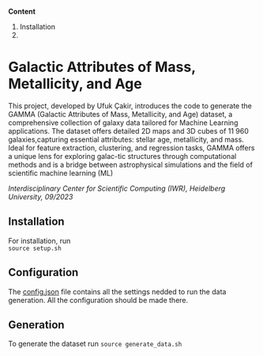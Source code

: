 

**Content**
1. Installation
2. 
# Galactic Attributes of Mass, Metallicity, and Age

This project, developed by Ufuk Çakir, introduces the code  to generate the GAMMA (Galactic Attributes of Mass, Metallicity, and Age) dataset, a comprehensive collection of galaxy data tailored for Machine Learning applications. 
The dataset offers detailed 2D maps and 3D cubes of 11 960 galaxies,capturing essential attributes: stellar age, metallicity, and mass. Ideal for feature extraction, clustering, and regression tasks, GAMMA offers a unique lens for exploring galac-tic structures through computational methods and is a bridge between astrophysical simulations and the field of scientific machine learning (ML)

*Interdisciplinary Center for Scientific Computing (IWR), Heidelberg University, 09/2023*


## Installation
For installation, run  
`source setup.sh`

## Configuration

The [config.json](config.json) file contains all the settings nedded to run the data generation. All the configuration should be made there.

## Generation
To generate the dataset run
`source generate_data.sh`





